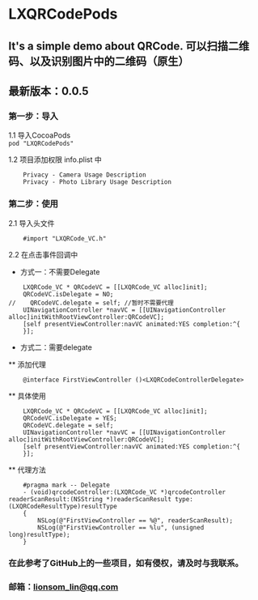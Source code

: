 # LXQRCodePods
## It's a simple demo about QRCode. 可以扫描二维码、以及识别图片中的二维码（原生）

## 最新版本：0.0.5

### 第一步：导入<br>
1.1 导入CocoaPods<br>
    ```pod "LXQRCodePods"```<br>

1.2 项目添加权限 info.plist 中<br>
```
    Privacy - Camera Usage Description
    Privacy - Photo Library Usage Description
```

### 第二步：使用<br>
2.1 导入头文件<br>
```
    #import "LXQRCode_VC.h"
```
    
2.2 在点击事件回调中 
* 方式一：不需要Delegate
```
    LXQRCode_VC * QRCodeVC = [[LXQRCode_VC alloc]init];
    QRCodeVC.isDelegate = NO;
//    QRCodeVC.delegate = self; //暂时不需要代理
    UINavigationController *navVC = [[UINavigationController alloc]initWithRootViewController:QRCodeVC];
    [self presentViewController:navVC animated:YES completion:^{
    }];
```
* 方式二：需要delegate<br>

** 添加代理<br>
```
    @interface FirstViewController ()<LXQRCodeControllerDelegate>
```
** 具体使用<br>
```
    LXQRCode_VC * QRCodeVC = [[LXQRCode_VC alloc]init];
    QRCodeVC.isDelegate = YES;
    QRCodeVC.delegate = self;
    UINavigationController *navVC = [[UINavigationController alloc]initWithRootViewController:QRCodeVC];
    [self presentViewController:navVC animated:YES completion:^{
    }];
```
** 代理方法<br>
```
    #pragma mark -- Delegate
    - (void)qrcodeController:(LXQRCode_VC *)qrcodeController readerScanResult:(NSString *)readerScanResult type:(LXQRCodeResultType)resultType
    {
        NSLog(@"FirstViewController == %@", readerScanResult);
        NSLog(@"FirstViewController == %lu", (unsigned long)resultType);
    }
```

### 在此参考了GitHub上的一些项目，如有侵权，请及时与我联系。<br>
### 邮箱：lionsom_lin@qq.com <br>

